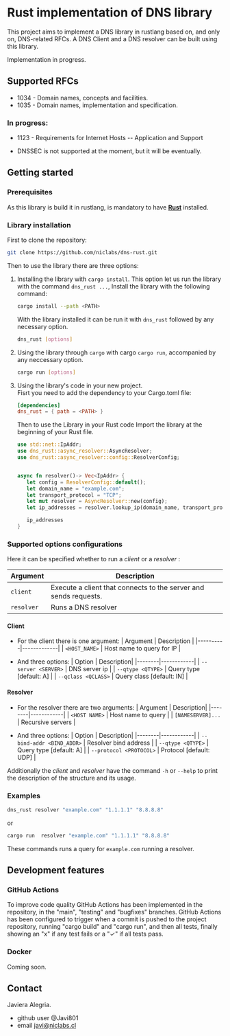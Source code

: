 # Rust implementation of DNS library

This project aims to implement a DNS library in rustlang based on, and only on, DNS-related RFCs. 
A DNS Client and a DNS resolver can be built using this library.

Implementation in progress.

## Supported RFCs 

* 1034 - Domain names, concepts and facilities. 
* 1035 - Domain names, implementation and specification. 

### In progress:

* 1123 - Requirements for Internet Hosts -- Application and Support

* DNSSEC is not supported at the moment, but it will be eventually.

## Getting started

### Prerequisites

As this library is build it in rustlang, is mandatory to have [**Rust**](https://www.rust-lang.org/learn/get-started) installed.

### Library installation

First to clone the repository:
```sh
git clone https://github.com/niclabs/dns-rust.git
```

Then to use the library there are three options:

1. Installing the library with `cargo install`. This option let us run the library with the command `dns_rust ...`, Install the library with the following command:
   ```sh
   cargo install --path <PATH>
   ```

   With the library installed it can be run it with `dns_rust` followed by any necessary option.

   ```sh
   dns_rust [options]
   ```

2. Using the library through `cargo` with cargo `cargo run`, accompanied by any neccessary option.
   ```sh
   cargo run [options]
   ```
3. Using the library's code in your new project. \
   Fisrt you need to add the dependency to your Cargo.toml file:

   ```toml
   [dependencies]
   dns_rust = { path = <PATH> }
   ```
   Then to use the Library in your Rust code Import the library at the beginning of your Rust file.
   
   
   ```rust
   use std::net::IpAddr;
   use dns_rust::async_resolver::AsyncResolver;
   use dns_rust::async_resolver::config::ResolverConfig;


   async fn resolver()-> Vec<IpAddr> {
      let config = ResolverConfig::default();
      let domain_name = "example.com";
      let transport_protocol = "TCP";
      let mut resolver = AsyncResolver::new(config);
      let ip_addresses = resolver.lookup_ip(domain_name, transport_protocol).await.unwrap();

      ip_addresses
   }
   ```

### Supported options configurations
Here it can be specified whether to run a *client* or a *resolver* :

| Argument | Description |
|----------|-------------|
|   `client`   | Execute a client that connects to the server and sends requests. |
|   `resolver`   | Runs a DNS resolver |

#### Client

- For the client there is one argument:
   | Argument | Description |
   |----------|-------------|
   |   `<HOST_NAME>`   | Host name to query for IP |

- And three options:
   | Option | Description|
   |--------|------------| 
   |   `--server <SERVER>`   | DNS server ip |
   |   `--qtype <QTYPE>`    | Query type [default: A] |
   |   `--qclass <QCLASS>`   | Query class [default: IN] |

#### Resolver

- For the resolver there are two arguments:
   | Argument | Description|
   |--------|------------| 
   |   `<HOST NAME>`   | Host name to query |
   |   `[NAMESERVER]...`    | Recursive servers |

- And three options:
   | Option | Description|
   |--------|------------| 
   |   `--bind-addr <BIND_ADDR>`   | Resolver bind address |
   |   `--qtype <QTYPE>`    | Query type [default: A] |
   |   `--protocol <PROTOCOL>`   | Protocol [default: UDP] |

Additionally the *client* and *resolver* have the command `-h` or `--help` to print the description of the structure and its usage.

### Examples

```sh
dns_rust resolver "example.com" "1.1.1.1" "8.8.8.8" 
```
or

```sh
cargo run  resolver "example.com" "1.1.1.1" "8.8.8.8"
```

These commands runs a query for `example.com` running a resolver.

## Development features

### GitHub Actions

To improve code quality GitHub Actions has been implemented in the repository, in the "main", "testing" and "bugfixes" branches. GitHub Actions has been configured to trigger when a commit is pushed to the project repository, running "cargo build" and "cargo run", and then all tests, finally showing an "x" if any test fails or a "✓" if all tests pass.

### Docker

Coming soon.

## Contact

Javiera Alegria.
- github user @Javi801
- email javi@niclabs.cl
